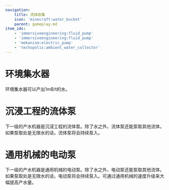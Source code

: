```yaml
---
navigation:
    title: 流体收集
    icon: 'minecraft:water_bucket'
    parent: gameplay.md
item_ids:
    - 'immersiveengineering:fluid_pump'
    - 'immersiveengineering:fluid_pump'
    - 'mekanism:electric_pump'
    - 'techopolis:ambient_water_collector'
---
```


# 环境集水器

环境集水器可以产出1mB/t的水。


<Recipe id="techopolis:ambient_water_collector" />


# 沉浸工程的流体泵

下一级的产水机器是沉浸工程的流体泵。除了水之外，流体泵还能泵取其他流体。如果泵取处是无限水的话，流体泵将会持续泵入。

<Recipe id="immersiveengineering:crafting/fluid_pump" />

<GameScene zoom="3" interactive={true}>
  <ImportStructure src="../assets/structures/scenes/pump.nbt" />
</GameScene>

# 通用机械的电动泵

下一级的产水机器是通用机械的电动泵。除了水之外，电动泵还能泵取其他流体。如果泵取处是无限水的话，电动泵将会持续泵入。可通过通用机械的速度升级来大幅提高产水量。

<Recipe id="mekanism:electric_pump" />

<GameScene zoom="3" interactive={true}>
  <ImportStructure src="../assets/structures/scenes/pump_2.nbt" />
</GameScene>
